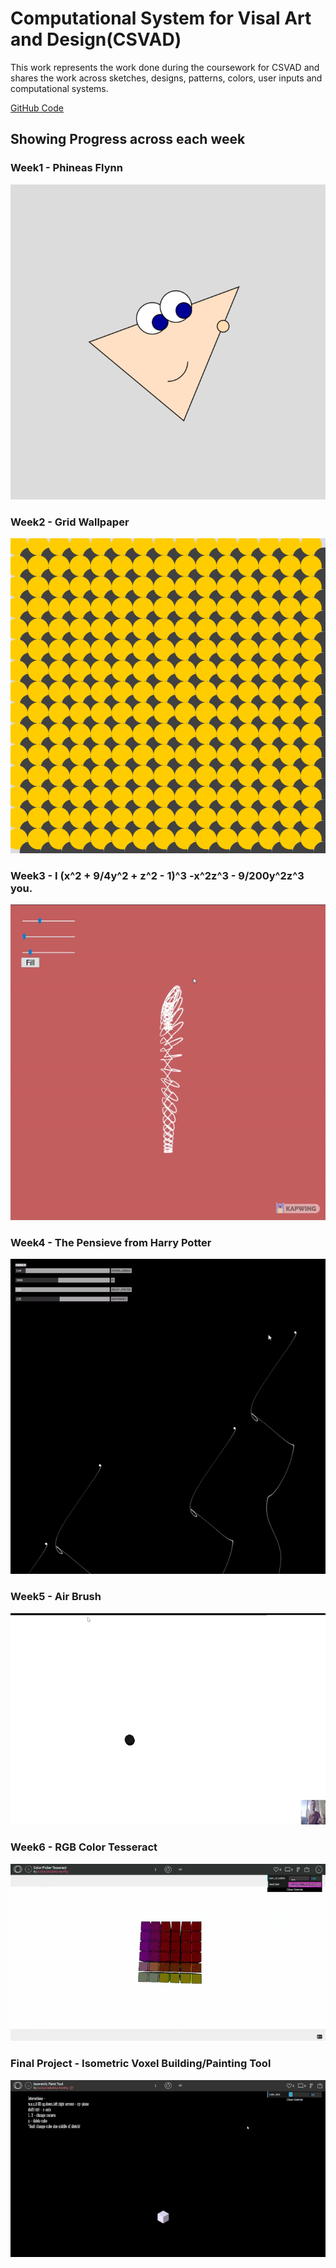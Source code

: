 # Computational System for Visal Art and Design(CSVAD)

This work represents the work done during the coursework for CSVAD and shares the work across sketches, designs, patterns, colors, user inputs and computational systems.

[GitHub Code](https://github.com/CSVADW21/suriya) <br />

## Showing Progress across each week

### Week1 - Phineas Flynn
![Phineas Flynn in Processing](../images/csvad/Re-sized/Phineas_Flynn-resized.png)

### Week2 - Grid Wallpaper
![Grid Wallpaper](../images/csvad/Re-sized/uniform_grid_circles_1200-rezied.png)

### Week3 - I (x^2 + 9/4y^2 + z^2 - 1)^3 -x^2z^3 - 9/200y^2z^3 you.
![Parametric Heart](https://github.com/codesavory/codesavory.github.io/blob/master/images/csvad/Re-sized/parametric-heart-resized.gif)

### Week4 - The Pensieve from Harry Potter
![Simplex Fluid](https://github.com/codesavory/codesavory.github.io/blob/master/images/csvad/Re-sized/simplex-resized.gif)

### Week5 - Air Brush
![Air Brush](https://github.com/codesavory/codesavory.github.io/blob/master/images/csvad/Re-sized/airbrush-resized.gif)

### Week6 - RGB Color Tesseract
![RGB Color Picker](https://github.com/codesavory/codesavory.github.io/blob/master/images/csvad/Re-sized/color-picker-resized.gif)

### Final Project - Isometric Voxel Building/Painting Tool
![Voxel Painter](https://github.com/codesavory/codesavory.github.io/blob/master/images/csvad/Re-sized/isometricTool-resized.gif)
